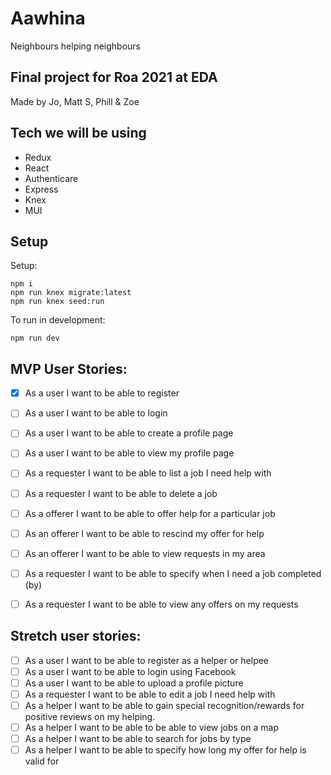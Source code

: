 # Aawhina
 Neighbours helping neighbours
 
## Final project for Roa 2021 at EDA

Made by Jo, Matt S, Phill & Zoe

## Tech we will be using

* Redux
* React
* Authenticare
* Express
* Knex
* MUI


## Setup

Setup:
```
npm i
npm run knex migrate:latest
npm run knex seed:run
``` 

To run in development:
```
npm run dev
```

## MVP User Stories:

- [X] As a user I want to be able to register 
- [ ] As a user I want to be able to login
- [ ] As a user I want to be able to create a profile page
- [ ] As a user I want to be able to view my profile page
- [ ] As a requester I want to be able to list a job I need help with
- [ ] As a requester I want to be able to delete a job
- [ ] As a offerer I want to be able to offer help for a particular job
- [ ] As an offerer I want to be able to rescind my offer for help
- [ ] As an offerer I want to be able to view requests in my area
- [ ] As a requester I want to be able to specify when I need a job completed (by)
- [ ] As a requester I want to be able to view any offers on my requests


## Stretch user stories:

- [ ] As a user I want to be able to register as a helper or helpee
- [ ] As a user I want to be able to login using Facebook
- [ ] As a user I want to be able to upload a profile picture
- [ ] As a requester I want to be able to edit a job I need help with
- [ ] As a helper I want to be able to gain special recognition/rewards for positive reviews on my helping.
- [ ] As a helper I want to be able to be able to view jobs on a map
- [ ] As a helper I want to be able to search for jobs by type
- [ ] As a helper I want to be able to specify how long my offer for help is valid for
